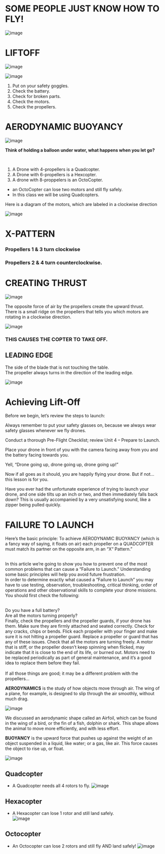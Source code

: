 # SOME PEOPLE JUST KNOW HOW TO FLY!

![image](https://github.com/ions29/cpp-reading-material/assets/127531384/b3190f7e-d371-4510-9caa-6155c7f10c3d)





# LIFTOFF

![image](https://github.com/ions29/cpp-reading-material/assets/127531384/ae88cb14-df4a-41c4-a274-0ab8d8b6e08f)


![image](https://github.com/ions29/cpp-reading-material/assets/127531384/748f9688-ca0a-4f21-8fd9-617cc894aef8)

1. Put on your safety goggles.
2. Check the battery.
3. Check for broken parts.
4. Check the motors.
5. Check the propellers.

# AERODYNAMIC BUOYANCY

![image](https://github.com/ions29/cpp-reading-material/assets/127531384/c6b8ae63-005f-43d8-90df-b12ccf71b0fb)


**Think of holding a balloon under water, what happens when you let go?**

<br>

1. A Drone with 4-propellers is a Quadcopter.
2. A Drone with 6-propellers is a Hexcopter.
3. A drone with 8-proppelers is an OctoCopter.
- an OctoCopter can lose two motors and still fly safely.
- In this class we will be using Quadcopters.


Here is a diagram of the motors, which are labeled in a clockwise direction <br>

![image](https://github.com/ions29/cpp-reading-material/assets/127531384/e3868a94-9a01-44be-a624-fc04d96482e3)


# X-PATTERN

### Propellers 1 & 3 turn clockwise
### Propellers 2 & 4 turn counterclockwise.


# CREATING THRUST

![image](https://github.com/ions29/cpp-reading-material/assets/127531384/f022d55f-b2ef-49be-8baa-95eb635aa0d4)

The opposite force of air by the propellers create the upward thrust.<br>
There is a small ridge on the propellers that tells you which motors are rotating in a clockwise direction.<br>

![image](https://github.com/ions29/cpp-reading-material/assets/127531384/d9c98f42-cd3b-4d9e-b739-fc0c7c062c6d)

### THIS CAUSES THE COPTER TO TAKE OFF.

## LEADING EDGE

The side of the blade that is not touching the table.<br>
The propeller always turns in the direction of the leading edge.<br>

![image](https://github.com/ions29/cpp-reading-material/assets/127531384/f787f5ed-6f3f-4f76-b480-836b627e4150)


# Achieving Lift-Off

Before we begin, let’s review the steps to launch:<br>

Always remember to put your safety glasses on, because we always wear safety glasses whenever we fly drones.<br>

Conduct a thorough Pre-Flight Checklist; review Unit 4 –  Prepare to Launch.<br>

Place your drone in front of you with the camera facing away from you and the battery facing towards you.<br>

Yell, “Drone going up, drone going up, drone going up!”<br>

Now if all goes as it should, you are happily flying your drone. But if not…this lesson is for you.<br>

Have you ever had the unfortunate experience of trying to launch your drone, and one side tilts up an inch or two, and then immediately falls back down? This is usually accompanied by a very unsatisfying sound, like a zipper being pulled quickly.<br>

# FAILURE TO LAUNCH

Here’s the basic principle: To achieve AERODYNAMIC BUOYANCY (which is a fancy way of saying, it floats on air) each propeller on a QUADCOPTER must match its partner on the opposite arm, in an “X“ Pattern.”<br><br>


In this article we’re going to show you how to prevent one of the most common problems that can cause a “Failure to Launch.” Understanding some basic principles will help you avoid future frustration.
<br>
In order to determine exactly what caused a “Failure to Launch” you may have to use testing, observation, troubleshooting, critical thinking, order of operations and other observational skills to complete your drone missions.
<br>
You should first check the following:

<br>Do you have a full battery?
<br>Are all the motors turning properly?
<br>Finally, check the propellers and the propeller guards, if your drone has them. Make sure they are firmly attached and seated correctly. Check for any cracks, chips or bends. Flick each propeller with your finger and make sure it is not hitting a propeller guard. Replace a propeller or guard that has any of these issues.
Check that all the motors are turning freely. A motor that is stiff, or the propeller doesn’t keep spinning when flicked, may indicate that it is close to the end of its life, or burned out. Motors need to be replaced periodically as part of general maintenance, and it’s a good idea to replace them before they fail.
<br><br>If all those things are good; it may be a different problem with the propellers…


**AERODYNAMICS** is the study of how objects move through air. The wing of a plane, for example, is designed to slip through the air smoothly, without much drag.<br>

![image](https://github.com/ions29/cpp-reading-material/assets/127531384/d2cc17fd-268c-4b82-bfc9-8f205089480b)



We discussed an aerodynamic shape called an Airfoil, which can be found in the wing of a bird, or the fin of a fish, dolphin or shark. This shape allows the animal to move more efficiently, and with less effort.<br>


**BUOYANCY** is the upward force that pushes up against the weight of an object suspended in a liquid, like water; or a gas, like air.  This force causes the object to rise up, or float.<br>

![image](https://github.com/ions29/cpp-reading-material/assets/127531384/75206044-675b-48ad-aa95-939e9cba122f)


## Quadcopter
- A Quadcopter needs all 4 rotors to fly. 
![image](https://github.com/ions29/cpp-reading-material/assets/127531384/bd4106d4-1daf-4ae8-9f73-04010caaabba)

## Hexacopter
- A Hexacopter can lose 1 rotor and still land safely.  
![image](https://github.com/ions29/cpp-reading-material/assets/127531384/3981207c-c0f8-4207-a061-36c5c6ae00d8)

## Octocopter
- An Octocopter can lose 2 rotors and still fly AND land safely!
![image](https://github.com/ions29/cpp-reading-material/assets/127531384/35729d35-b21d-4c4d-8794-f59ea6f1c211)




